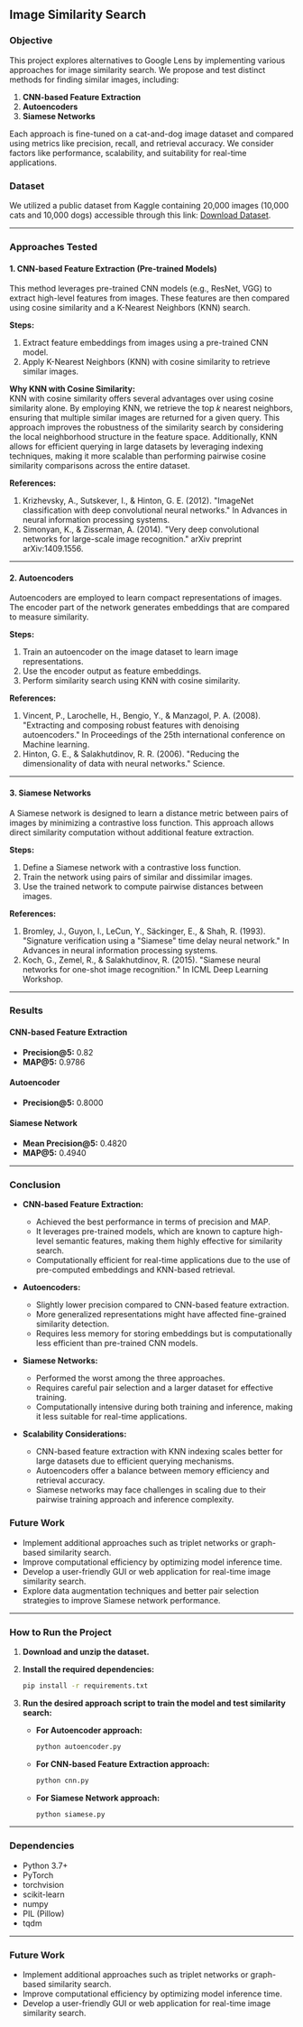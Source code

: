## Image Similarity Search

### **Objective**

This project explores alternatives to Google Lens by implementing various approaches for image similarity search. We propose and test distinct methods for finding similar images, including:

1. **CNN-based Feature Extraction**  
2. **Autoencoders**  
3. **Siamese Networks**

Each approach is fine-tuned on a cat-and-dog image dataset and compared using metrics like precision, recall, and retrieval accuracy. We consider factors like performance, scalability, and suitability for real-time applications.

### **Dataset**

We utilized a public dataset from Kaggle containing 20,000 images (10,000 cats and 10,000 dogs) accessible through this link: [Download Dataset](https://storage.googleapis.com/kaggle-data-sets/550917/1003830/bundle/archive.zip).

---

### **Approaches Tested**

#### **1. CNN-based Feature Extraction (Pre-trained Models)**

This method leverages pre-trained CNN models (e.g., ResNet, VGG) to extract high-level features from images. These features are then compared using cosine similarity and a K-Nearest Neighbors (KNN) search.

**Steps:**

1. Extract feature embeddings from images using a pre-trained CNN model.
2. Apply K-Nearest Neighbors (KNN) with cosine similarity to retrieve similar images.

**Why KNN with Cosine Similarity:**  
KNN with cosine similarity offers several advantages over using cosine similarity alone. By employing KNN, we retrieve the top *k* nearest neighbors, ensuring that multiple similar images are returned for a given query. This approach improves the robustness of the similarity search by considering the local neighborhood structure in the feature space. Additionally, KNN allows for efficient querying in large datasets by leveraging indexing techniques, making it more scalable than performing pairwise cosine similarity comparisons across the entire dataset.

**References:**
1. Krizhevsky, A., Sutskever, I., & Hinton, G. E. (2012). "ImageNet classification with deep convolutional neural networks." In Advances in neural information processing systems.  
2. Simonyan, K., & Zisserman, A. (2014). "Very deep convolutional networks for large-scale image recognition." arXiv preprint arXiv:1409.1556.

---

#### **2. Autoencoders**

Autoencoders are employed to learn compact representations of images. The encoder part of the network generates embeddings that are compared to measure similarity.

**Steps:**

1. Train an autoencoder on the image dataset to learn image representations.
2. Use the encoder output as feature embeddings.
3. Perform similarity search using KNN with cosine similarity.

**References:**
1. Vincent, P., Larochelle, H., Bengio, Y., & Manzagol, P. A. (2008). "Extracting and composing robust features with denoising autoencoders." In Proceedings of the 25th international conference on Machine learning.  
2. Hinton, G. E., & Salakhutdinov, R. R. (2006). "Reducing the dimensionality of data with neural networks." Science.

---

#### **3. Siamese Networks**

A Siamese network is designed to learn a distance metric between pairs of images by minimizing a contrastive loss function. This approach allows direct similarity computation without additional feature extraction.

**Steps:**

1. Define a Siamese network with a contrastive loss function.
2. Train the network using pairs of similar and dissimilar images.
3. Use the trained network to compute pairwise distances between images.

**References:**
1. Bromley, J., Guyon, I., LeCun, Y., Säckinger, E., & Shah, R. (1993). "Signature verification using a "Siamese" time delay neural network." In Advances in neural information processing systems.  
2. Koch, G., Zemel, R., & Salakhutdinov, R. (2015). "Siamese neural networks for one-shot image recognition." In ICML Deep Learning Workshop.

---

### **Results**

#### **CNN-based Feature Extraction**

- **Precision\@5:** 0.82  
- **MAP\@5:** 0.9786

#### **Autoencoder**

- **Precision\@5:** 0.8000

#### **Siamese Network**

- **Mean Precision\@5:** 0.4820  
- **MAP\@5:** 0.4940

---

### **Conclusion**

- **CNN-based Feature Extraction:**  
  - Achieved the best performance in terms of precision and MAP.  
  - It leverages pre-trained models, which are known to capture high-level semantic features, making them highly effective for similarity search.  
  - Computationally efficient for real-time applications due to the use of pre-computed embeddings and KNN-based retrieval.

- **Autoencoders:**  
  - Slightly lower precision compared to CNN-based feature extraction.  
  - More generalized representations might have affected fine-grained similarity detection.  
  - Requires less memory for storing embeddings but is computationally less efficient than pre-trained CNN models.

- **Siamese Networks:**  
  - Performed the worst among the three approaches.  
  - Requires careful pair selection and a larger dataset for effective training.  
  - Computationally intensive during both training and inference, making it less suitable for real-time applications.

- **Scalability Considerations:**  
  - CNN-based feature extraction with KNN indexing scales better for large datasets due to efficient querying mechanisms.  
  - Autoencoders offer a balance between memory efficiency and retrieval accuracy.  
  - Siamese networks may face challenges in scaling due to their pairwise training approach and inference complexity.

### **Future Work**

- Implement additional approaches such as triplet networks or graph-based similarity search.
- Improve computational efficiency by optimizing model inference time.
- Develop a user-friendly GUI or web application for real-time image similarity search.
- Explore data augmentation techniques and better pair selection strategies to improve Siamese network performance.

---

### **How to Run the Project**

1. **Download and unzip the dataset.**

2. **Install the required dependencies:**

   ```bash
   pip install -r requirements.txt
   ```

3. **Run the desired approach script to train the model and test similarity search:**

   - **For Autoencoder approach:**
     ```bash
     python autoencoder.py
     ```
   - **For CNN-based Feature Extraction approach:**
     ```bash
     python cnn.py
     ```
   - **For Siamese Network approach:**
     ```bash
     python siamese.py
     ```

---

### **Dependencies**

- Python 3.7+
- PyTorch
- torchvision
- scikit-learn
- numpy
- PIL (Pillow)
- tqdm

---

### **Future Work**

- Implement additional approaches such as triplet networks or graph-based similarity search.
- Improve computational efficiency by optimizing model inference time.
- Develop a user-friendly GUI or web application for real-time image similarity search.


